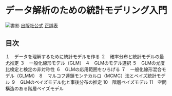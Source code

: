 # データ解析のための統計モデリング入門
![書影](https://www.iwanami.co.jp//images/book/257893.jpg)
[出版社公式](https://www.iwanami.co.jp/book/b257893.html)
[正誤表](http://hosho.ees.hokudai.ac.jp/~kubo/ce/IwanamiBook.html)

## 目次
１　データを理解するために統計モデルを作る
２　確率分布と統計モデルの最尤推定
３　一般化線形モデル（GLM）
４　GLMのモデル選択
５　GLMの尤度比検定と検定の非対称性
６　GLMの応用範囲をひろげる
７　一般化線形混合モデル（GLMM）
８　マルコフ連鎖モンテカルロ（MCMC）法とベイズ統計モデル
９　GLMのベイズモデル化と事後分布の推定
10　階層ベイズモデル
11　空間構造のある階層ベイズモデル